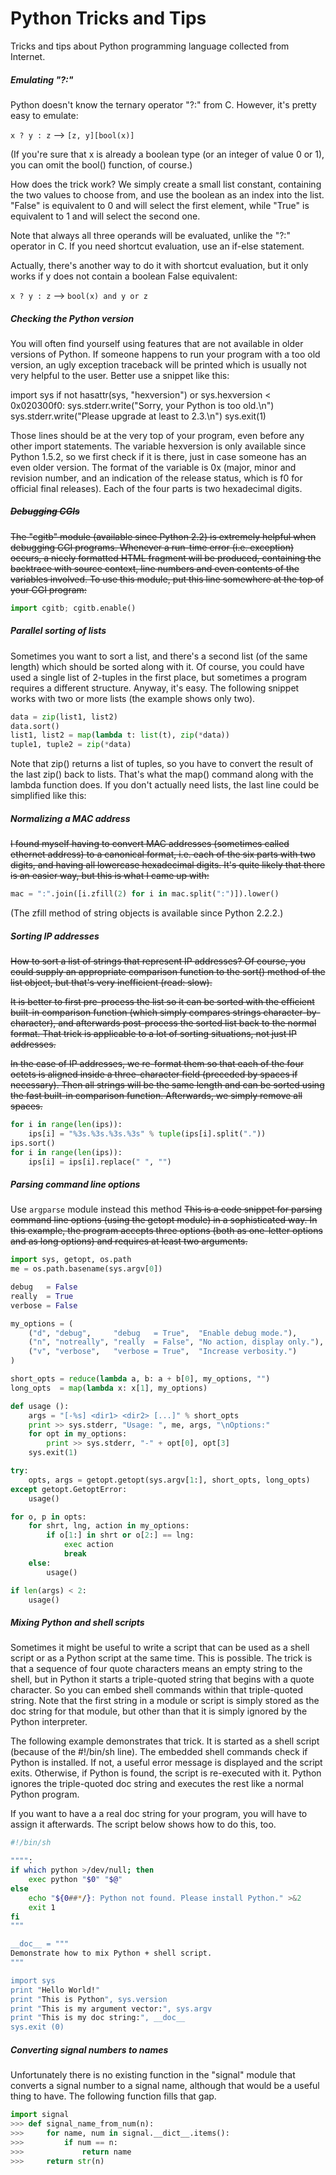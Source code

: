 Python Tricks and Tips
======================

Tricks and tips about Python programming language collected from Internet.

##### Emulating "?:"
Python doesn't know the ternary operator "?:" from C. However, it's pretty easy to emulate:

`x ? y : z`    -->    `[z, y][bool(x)]`

(If you're sure that x is already a boolean type (or an integer of value 0 or 1), you can omit the bool() function, of course.)

How does the trick work? We simply create a small list constant, containing the two values to choose from, and use the boolean as an index into the list. "False" is equivalent to 0 and will select the first element, while "True" is equivalent to 1 and will select the second one.

Note that always all three operands will be evaluated, unlike the "?:" operator in C. If you need shortcut evaluation, use an if-else statement.

Actually, there's another way to do it with shortcut evaluation, but it only works if y does not contain a boolean False equivalent:

`x ? y : z`    -->    `bool(x) and y or z`

##### Checking the Python version
You will often find yourself using features that are not available in older versions of Python. If someone happens to run your program with a too old version, an ugly exception traceback will be printed which is usually not very helpful to the user. Better use a snippet like this:

import sys
if not hasattr(sys, "hexversion") or sys.hexversion < 0x020300f0:
    sys.stderr.write("Sorry, your Python is too old.\n")
    sys.stderr.write("Please upgrade at least to 2.3.\n")
    sys.exit(1)

Those lines should be at the very top of your program, even before any other import statements. The variable hexversion is only available since Python 1.5.2, so we first check if it is there, just in case someone has an even older version. The format of the variable is 0x<maj><min><rev><rel> (major, minor and revision number, and an indication of the release status, which is f0 for official final releases). Each of the four parts is two hexadecimal digits.

##### <s>Debugging CGIs</s>
<s/>The "cgitb" module (available since Python 2.2) is extremely helpful when debugging CGI programs. Whenever a run-time error (i.e. exception) occurs, a nicely formatted HTML fragment will be produced, containing the backtrace with source context, line numbers and even contents of the variables involved. To use this module, put this line somewhere at the top of your CGI program:</s>

```python
import cgitb; cgitb.enable()
```

##### Parallel sorting of lists
Sometimes you want to sort a list, and there's a second list (of the same length) which should be sorted along with it. Of course, you could have used a single list of 2-tuples in the first place, but sometimes a program requires a different structure. Anyway, it's easy. The following snippet works with two or more lists (the example shows only two).

```python
data = zip(list1, list2)
data.sort()
list1, list2 = map(lambda t: list(t), zip(*data))
tuple1, tuple2 = zip(*data)
```
Note that zip() returns a list of tuples, so you have to convert the result of the last zip() back to lists. That's what the map() command along with the lambda function does. If you don't actually need lists, the last line could be simplified like this:

##### Normalizing a MAC address
<s>I found myself having to convert MAC addresses (sometimes called ethernet address) to a canonical format, i.e. each of the six parts with two digits, and having all lowercase hexadecimal digits. It's quite likely that there is an easier way, but this is what I came up with:</s>

```python
mac = ":".join([i.zfill(2) for i in mac.split(":")]).lower()
```

(The zfill method of string objects is available since Python 2.2.2.)

##### Sorting IP addresses
<s>How to sort a list of strings that represent IP addresses? Of course, you could supply an appropriate comparison function to the sort() method of the list object, but that's very inefficient (read: slow).

It is better to first pre-process the list so it can be sorted with the efficient built-in comparison function (which simply compares strings character-by-character), and afterwards post-process the sorted list back to the normal format. That trick is applicable to a lot of sorting situations, not just IP addresses.

In the case of IP addresses, we re-format them so that each of the four octets is aligned inside a three-character field (preceded by spaces if necessary). Then all strings will be the same length and can be sorted using the fast built-in comparison function. Afterwards, we simply remove all spaces.</s>

```python
for i in range(len(ips)):
    ips[i] = "%3s.%3s.%3s.%3s" % tuple(ips[i].split("."))
ips.sort()
for i in range(len(ips)):
    ips[i] = ips[i].replace(" ", "")
```

##### Parsing command line options
Use `argparse` module instead this method
<s>This is a code snippet for parsing command line options (using the getopt module) in a sophisticated way. In this example, the program accepts three options (both as one-letter options and as long options) and requires at least two arguments.</s>

```python
import sys, getopt, os.path
me = os.path.basename(sys.argv[0])

debug   = False
really  = True
verbose = False

my_options = (
    ("d", "debug",     "debug   = True",  "Enable debug mode."),
    ("n", "notreally", "really  = False", "No action, display only."),
    ("v", "verbose",   "verbose = True",  "Increase verbosity.")
)

short_opts = reduce(lambda a, b: a + b[0], my_options, "")
long_opts  = map(lambda x: x[1], my_options)

def usage ():
    args = "[-%s] <dir1> <dir2> [...]" % short_opts
    print >> sys.stderr, "Usage: ", me, args, "\nOptions:"
    for opt in my_options:
        print >> sys.stderr, "-" + opt[0], opt[3]
    sys.exit(1)

try:
    opts, args = getopt.getopt(sys.argv[1:], short_opts, long_opts)
except getopt.GetoptError:
    usage()

for o, p in opts:
    for shrt, lng, action in my_options:
        if o[1:] in shrt or o[2:] == lng:
            exec action
            break
    else:
        usage()

if len(args) < 2:
    usage()
```

##### Mixing Python and shell scripts
Sometimes it might be useful to write a script that can be used as a shell script or as a Python script at the same time. This is possible. The trick is that a sequence of four quote characters means an empty string to the shell, but in Python it starts a triple-quoted string that begins with a quote character. So you can embed shell commands within that triple-quoted string. Note that the first string in a module or script is simply stored as the doc string for that module, but other than that it is simply ignored by the Python interpreter.

The following example demonstrates that trick. It is started as a shell script (because of the #!/bin/sh line). The embedded shell commands check if Python is installed. If not, a useful error message is displayed and the script exits. Otherwise, if Python is found, the script is re-executed with it. Python ignores the triple-quoted doc string and executes the rest like a normal Python program.

If you want to have a a real doc string for your program, you will have to assign it afterwards. The script below shows how to do this, too.

```sh
#!/bin/sh

"""":
if which python >/dev/null; then
    exec python "$0" "$@"
else
    echo "${0##*/}: Python not found. Please install Python." >&2
    exit 1
fi
"""

__doc__ = """
Demonstrate how to mix Python + shell script.
"""

import sys
print "Hello World!"
print "This is Python", sys.version
print "This is my argument vector:", sys.argv
print "This is my doc string:", __doc__
sys.exit (0)
```

##### Converting signal numbers to names

Unfortunately there is no existing function in the "signal" module that converts a signal number to a signal name, although that would be a useful thing to have. The following function fills that gap.

```python
import signal
>>> def signal_name_from_num(n):
>>>     for name, num in signal.__dict__.items():
>>>         if num == n:
>>>             return name
>>>     return str(n)
```
